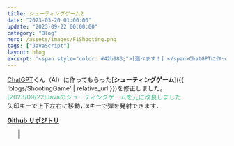 ```yaml
---
title: シューティングゲーム2
date: "2023-03-20 01:00:00"
update: "2023-09-22 00:00:00"
category: "Blog"
hero: /assets/images/FiShooting.png
tags: ["JavaScript"]
layout: blog
excerpt: '<span style="color: #42b983;">[遊べます！] </span>ChatGPTに作ってもら作ってもらったシューティングゲームを修正しました．'
---
```


<head>
  <meta charset="utf-8">
    <style>
      #canvas {
        width: 640px;
        height: 480px;
        border: 2px solid #999;
        margin-left: 5%;
      }
    </style>
</head>

<a href="https://chat.openai.com/chat" target="_blank">ChatGPT</a>くん（AI）に作ってもらった[<b>シューティングゲーム</b>]({{ 'blogs/ShootingGame' | relative_url }})を修正しました。  
<span style="color: #42b983;">[2023/09/22]Javaのシューティングゲームを元に改良しました</span>  
矢印キーで上下左右に移動，xキーで弾を発射できます．

<a href="https://github.com/Absolute-Value/ShootingGameJS" target="_blank"><b>Github リポジトリ</b></a>

<canvas id="canvas"></canvas>
<script src="https://absolute-value.github.io/ShootingGameJS/config.js"></script>
<script src="https://absolute-value.github.io/ShootingGameJS/ShootingGame.js"></script>